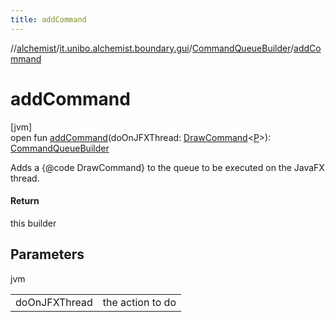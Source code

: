 ```yaml
---
title: addCommand
---
```

//[alchemist](../../../index.html)/[it.unibo.alchemist.boundary.gui](../index.html)/[CommandQueueBuilder](index.html)/[addCommand](add-command.html)



# addCommand



[jvm]\
open fun [addCommand](add-command.html)(doOnJFXThread: [DrawCommand](../../it.unibo.alchemist.boundary.interfaces/-draw-command/index.html)<[P](../../it.unibo.alchemist.boundary.interfaces/-draw-command/index.html)>): [CommandQueueBuilder](index.html)



Adds a {@code DrawCommand} to the queue to be executed on the JavaFX thread.



#### Return



this builder



## Parameters


jvm

| | |
|---|---|
| doOnJFXThread | the action to do |




